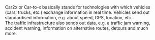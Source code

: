 Car2x or Car-to-x basically stands for technologies with which vehicles (cars, trucks, etc.) exchange information in real time. Vehicles send out standardised information, e.g. about speed, GPS, location, etc. <br>
The traffic infrastructure also sends out data, e.g. a traffic jam warning, accident warning, information on alternative routes, detours and much more.<br>

 
